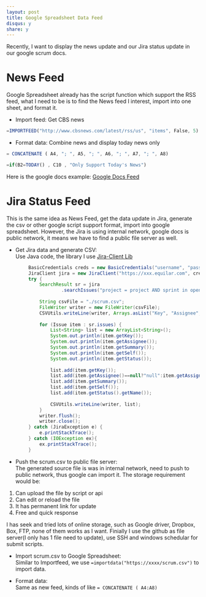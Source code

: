 ```yaml
---
layout: post
title: Google Spreadsheet Data Feed
disqus: y
share: y
---
```


Recently, I want to display the news update and our Jira status update in our google scrum docs.  

News Feed
=========
Google Spreadsheet already has the script function which support the RSS feed, what I need to be is to find the News feed I interest, import into one sheet, and format it.  

+ Import feed: Get CBS news  
```javascript
=IMPORTFEED("http://www.cbsnews.com/latest/rss/us", "items", False, 5)
```

+ Format data: Combine news and display today news only
```javascript
= CONCATENATE ( A4, "; ", A5, "; ", A6, "; ", A7, "; ", A8)
```
```javascript
=if(B2=TODAY() , C10 , "Only Support Today's News") 
```

Here is the google docs example: [Google Docs Feed](https://docs.google.com/spreadsheets/d/1eLLajya485g7gG7GvBjqaPXtmTcqXEiRWX0jEp-27bg/edit?usp=sharing)

Jira Status Feed
================
This is the same idea as News Feed, get the data update in Jira, generate the csv or other google script support format, import into google spreadsheet. However, the Jira is using internal network, google docs is public network, it means we have to find a public file server as well.  

+ Get Jira data and generate CSV:  
Use Java code, the library I use [Jira-Client Lib](https://github.com/rcarz/jira-client)
```java
		BasicCredentials creds = new BasicCredentials("username", "password");
		JiraClient jira = new JiraClient("https://xxx.equilar.com", creds);
		try {
			SearchResult sr = jira
					.searchIssues("project = project AND sprint in openSprints() AND status changed during (-24h, now()) ORDER BY priority DESC, updated DESC");
			
			String csvFile = "./scrum.csv";
	        FileWriter writer = new FileWriter(csvFile);
	        CSVUtils.writeLine(writer, Arrays.asList("Key", "Assignee", "Summary", "Link", "Status"));
			
			for (Issue item : sr.issues) {
				List<String> list = new ArrayList<String>();
				System.out.println(item.getKey());
				System.out.println(item.getAssignee());
				System.out.println(item.getSummary());
				System.out.println(item.getSelf());
				System.out.println(item.getStatus());
				
				list.add(item.getKey());
				list.add(item.getAssignee()==null?"null":item.getAssignee().getName());
				list.add(item.getSummary());
				list.add(item.getSelf());
				list.add(item.getStatus().getName());
				
				CSVUtils.writeLine(writer, list);
			}
	        writer.flush();
	        writer.close();
		} catch (JiraException e) {
			e.printStackTrace();
		} catch (IOException ex){
			ex.printStackTrace();
		}
```

+ Push the scrum.csv to public file server:  
The generated source file is was in internal network, need to push to public network, thus google can import it. The storage requirement would be:  
1) Can upload the file by script or api  
2) Can edit or reload the file  
3) It has permanent link for update  
4) Free and quick response  

I has seek and tried lots of online storage, such as Google driver, Dropbox, Box, FTP, none of them works as I want. Finially I use the github as file server(I only has 1 file need to update), use SSH and windows schedular for submit scripts.

+ Import scrum.csv to Google Spreadsheet:  
Similar to Importfeed, we use `=importdata("https://xxxx/scrum.csv")` to import data.  

+ Format data:  
Same as new feed, kinds of like `= CONCATENATE ( A4:A8)`   
